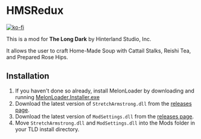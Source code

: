 # HMSRedux
[![ko-fi](https://ko-fi.com/img/githubbutton_sm.svg)](https://ko-fi.com/N4N21JQB0)

This is a mod for **The Long Dark** by Hinterland Studio, Inc.

It allows the user to craft Home-Made Soup with Cattail Stalks, Reishi Tea, and Prepared Rose Hips.

## Installation
1. If you haven't done so already, install MelonLoader by downloading and running [MelonLoader.Installer.exe](https://github.com/HerpDerpinstine/MelonLoader/releases/latest/download/MelonLoader.Installer.exe)
2. Download the latest version of `StretchArmstrong.dll` from the [releases page](https://github.com/bushtail/HMSRedux/releases).
3. Download the latest version of `ModSettings.dll` from the [releases page](https://github.com/zeobviouslyfakeacc/ModSettings/releases).
4. Move `StretchArmstrong.dll` and `ModSettings.dll` into the Mods folder in your TLD install directory.
